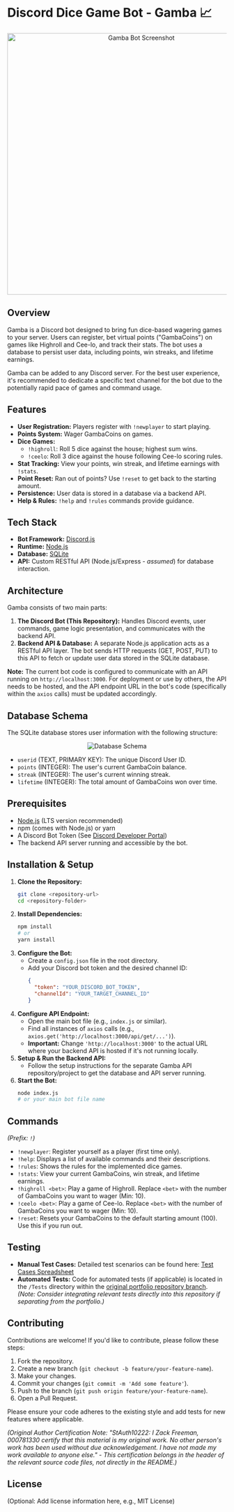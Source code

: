 # Discord Dice Game Bot - Gamba 📈

<div align="center">
  <img src="https://i.imgur.com/GMHrUgH.png" alt="Gamba Bot Screenshot" width="600">
</div>

## Overview

Gamba is a Discord bot designed to bring fun dice-based wagering games to your server. Users can register, bet virtual points ("GambaCoins") on games like Highroll and Cee-lo, and track their stats. The bot uses a database to persist user data, including points, win streaks, and lifetime earnings.

Gamba can be added to any Discord server. For the best user experience, it's recommended to dedicate a specific text channel for the bot due to the potentially rapid pace of games and command usage.

## Features

*   **User Registration:** Players register with `!newplayer` to start playing.
*   **Points System:** Wager GambaCoins on games.
*   **Dice Games:**
    *   `!highroll`: Roll 5 dice against the house; highest sum wins.
    *   `!ceelo`: Roll 3 dice against the house following Cee-lo scoring rules.
*   **Stat Tracking:** View your points, win streak, and lifetime earnings with `!stats`.
*   **Point Reset:** Ran out of points? Use `!reset` to get back to the starting amount.
*   **Persistence:** User data is stored in a database via a backend API.
*   **Help & Rules:** `!help` and `!rules` commands provide guidance.

## Tech Stack

*   **Bot Framework:** [Discord.js](https://discord.js.org/)
*   **Runtime:** [Node.js](https://nodejs.org/)
*   **Database:** [SQLite](https://www.sqlite.org/index.html)
*   **API:** Custom RESTful API (Node.js/Express - *assumed*) for database interaction.

## Architecture

Gamba consists of two main parts:

1.  **The Discord Bot (This Repository):** Handles Discord events, user commands, game logic presentation, and communicates with the backend API.
2.  **Backend API & Database:** A separate Node.js application acts as a RESTful API layer. The bot sends HTTP requests (GET, POST, PUT) to this API to fetch or update user data stored in the SQLite database.

**Note:** The current bot code is configured to communicate with an API running on `http://localhost:3000`. For deployment or use by others, the API needs to be hosted, and the API endpoint URL in the bot's code (specifically within the `axios` calls) must be updated accordingly.

## Database Schema

The SQLite database stores user information with the following structure:

<div align="center">
  <img src="https://github.com/ZackFreeman12/ZackFreeman-Portfolio/raw/GambaBot/mL9OQAU.png" alt="Database Schema">
  <!-- Note: Consider embedding the image directly in this repo or using a more permanent link if the source might change -->
</div>

*   `userid` (TEXT, PRIMARY KEY): The unique Discord User ID.
*   `points` (INTEGER): The user's current GambaCoin balance.
*   `streak` (INTEGER): The user's current winning streak.
*   `lifetime` (INTEGER): The total amount of GambaCoins won over time.

## Prerequisites

*   [Node.js](https://nodejs.org/) (LTS version recommended)
*   npm (comes with Node.js) or yarn
*   A Discord Bot Token (See [Discord Developer Portal](https://discord.com/developers/applications))
*   The backend API server running and accessible by the bot.

## Installation & Setup

1.  **Clone the Repository:**
    ```bash
    git clone <repository-url>
    cd <repository-folder>
    ```
2.  **Install Dependencies:**
    ```bash
    npm install
    # or
    yarn install
    ```
3.  **Configure the Bot:**
    *   Create a `config.json` file in the root directory.
    *   Add your Discord bot token and the desired channel ID:
        ```json
        {
          "token": "YOUR_DISCORD_BOT_TOKEN",
          "channelId": "YOUR_TARGET_CHANNEL_ID"
        }
        ```
4.  **Configure API Endpoint:**
    *   Open the main bot file (e.g., `index.js` or similar).
    *   Find all instances of `axios` calls (e.g., `axios.get('http://localhost:3000/api/get/...')`).
    *   **Important:** Change `'http://localhost:3000'` to the actual URL where your backend API is hosted if it's not running locally.
5.  **Setup & Run the Backend API:**
    *   Follow the setup instructions for the separate Gamba API repository/project to get the database and API server running.
6.  **Start the Bot:**
    ```bash
    node index.js
    # or your main bot file name
    ```

## Commands

*(Prefix: `!`)*

*   `!newplayer`: Register yourself as a player (first time only).
*   `!help`: Displays a list of available commands and their descriptions.
*   `!rules`: Shows the rules for the implemented dice games.
*   `!stats`: View your current GambaCoins, win streak, and lifetime earnings.
*   `!highroll <bet>`: Play a game of Highroll. Replace `<bet>` with the number of GambaCoins you want to wager (Min: 10).
*   `!ceelo <bet>`: Play a game of Cee-lo. Replace `<bet>` with the number of GambaCoins you want to wager (Min: 10).
*   `!reset`: Resets your GambaCoins to the default starting amount (100). Use this if you run out.

## Testing

*   **Manual Test Cases:** Detailed test scenarios can be found here:
    [Test Cases Spreadsheet](https://docs.google.com/spreadsheets/d/1Yf7WsJ--CKpGeowe3_MGfpVgLCHumU3zBggoNspn51g/edit?gid=0#gid=0)
*   **Automated Tests:** Code for automated tests (if applicable) is located in the `/Tests` directory within the [original portfolio repository branch](https://github.com/ZackFreeman12/ZackFreeman-Portfolio/tree/GambaBot/Tests).
    *(Note: Consider integrating relevant tests directly into this repository if separating from the portfolio.)*

## Contributing

Contributions are welcome! If you'd like to contribute, please follow these steps:

1.  Fork the repository.
2.  Create a new branch (`git checkout -b feature/your-feature-name`).
3.  Make your changes.
4.  Commit your changes (`git commit -m 'Add some feature'`).
5.  Push to the branch (`git push origin feature/your-feature-name`).
6.  Open a Pull Request.

Please ensure your code adheres to the existing style and add tests for new features where applicable.

*(Original Author Certification Note: "StAuth10222: I Zack Freeman, 000781330 certify that this material is my original work. No other person's work has been used without due acknowledgement. I have not made my work available to anyone else." - This certification belongs in the header of the relevant source code files, not directly in the README.)*

## License

(Optional: Add license information here, e.g., MIT License)
